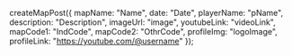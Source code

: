 createMapPost({
   mapName: "Name",
   date: "Date",
   playerName: "pName",
   description: "Description",
   imageUrl: "image",
   youtubeLink: "videoLink",
   mapCode1: "IndCode",
   mapCode2: "OthrCode",
   profileImg: "logoImage",
   profileLink: "https://youtube.com/@username"
 });